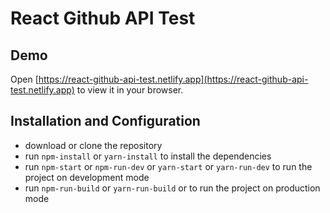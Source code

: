 # React Github API Test

## Demo

Open [https://react-github-api-test.netlify.app](https://react-github-api-test.netlify.app) to view it in your browser.

## Installation and Configuration
- download or clone the repository
- run `npm-install` or `yarn-install` to install the dependencies
- run `npm-start` or `npm-run-dev` or `yarn-start` or `yarn-run-dev` to run the
  project on development mode
- run `npm-run-build` or `yarn-run-build` or to run the project on production
  mode
  
